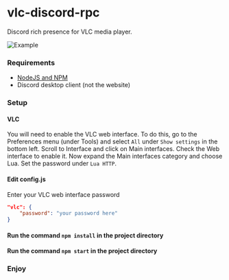 # vlc-discord-rpc
Discord rich presence for VLC media player.

![Example](/example.PNG)


### Requirements

- [NodeJS and NPM](https://nodejs.org/en/)
- Discord desktop client (not the website)

### Setup

#### VLC
You will need to enable the VLC web interface. To do this, go to the Preferences menu (under Tools) and select `All` under `Show settings` in the bottom left. Scroll to Interface and click on Main interfaces. Check the Web interface to enable it. Now expand the Main interfaces category and choose Lua. Set the password under `Lua HTTP`.

#### Edit config.js
Enter your VLC web interface password
```json
"vlc": {
    "password": "your password here"
}
```

#### Run the command `npm install` in the project directory

#### Run the command `npm start` in the project directory

### Enjoy
